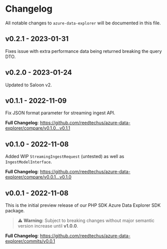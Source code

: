 # Changelog

All notable changes to `azure-data-explorer` will be documented in this file.

## v0.2.1 - 2023-01-31

Fixes issue with extra performance data being returned breaking the query DTO.

## v0.2.0 - 2023-01-24

Updated to Saloon v2.

## v0.1.1 - 2022-11-09

Fix JSON format parameter for streaming ingest API.

**Full Changelog**: https://github.com/reedtechus/azure-data-explorer/compare/v0.1.0...v0.1.1

## v0.1.0 - 2022-11-08

Added WIP `StreamingIngestRequest` (untested) as well as `IngestModelInterface`.

**Full Changelog**: https://github.com/reedtechus/azure-data-explorer/compare/v0.0.1...v0.1.0

## v0.0.1 - 2022-11-08

This is the initial preview release of our PHP SDK Azure Data Explorer SDK package.

> ⚠️ **Warning:** Subject to breaking changes without major semantic version increase until **v1.0.0**.

**Full Changelog**: https://github.com/reedtechus/azure-data-explorer/commits/v0.0.1
